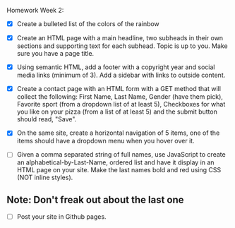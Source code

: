 Homework Week 2:

- [x] Create a bulleted list of the colors of the rainbow

- [x] Create an HTML page with a main headline, two subheads in their own sections and supporting text for each subhead. Topic is up to you. Make sure you have a page title.

- [x] Using semantic HTML, add a footer with a copyright year and social media links (minimum of 3). Add a sidebar with links to outside content.

- [x] Create a contact page with an HTML form with a GET method that will collect the following: First Name, Last Name, Gender (have them pick), Favorite sport (from a dropdown list of at least 5), Checkboxes for what you like on your pizza (from a list of at least 5) and
the submit button should read, "Save".

- [x] On the same site, create a horizontal navigation of 5 items, one of the items should have a dropdown menu when you hover over it.

- [ ] Given a comma separated string of full names, use JavaScript to create an alphabetical-by-Last-Name, ordered list and have it display in an HTML page on your site. Make the last names bold and red using CSS (NOT inline styles).

## Note: Don't freak out about the last one

- [ ] Post your site in Github pages.